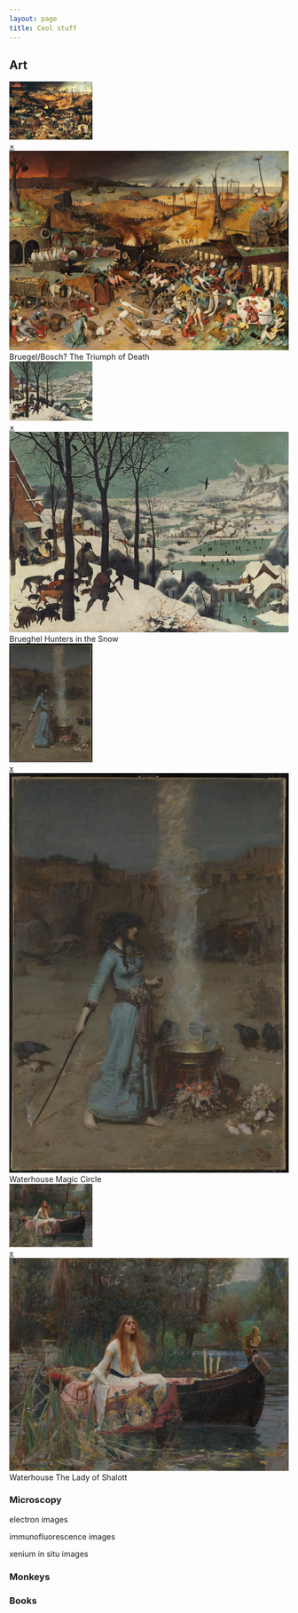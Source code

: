 ```yaml
---
layout: page
title: Cool stuff
---
```

## Art
<!-- A -->
  <a href="#popupA">
  <img src="thumbnail/Brueghel-the-triumph-of-death.jpg" alt="Thumbnail A" width="150">
  </a>

<div id="popupA" class="overlay">
  <a class="close" href="#">×</a>
  <img src="images/The_Triumph_of_Death_by_Pieter_Bruegel_the_Elder.jpg" alt="Full-size Image A">
  Bruegel/Bosch? The Triumph of Death
</div>


<!-- B -->
  <a href="#popupB">
  <img src="images/Brueghel_hunters_in_the_snow.jpg" alt="Thumbnail B" width="150">
  </a>

<div id="popupB" class="overlay">
  <a class="close" href="#">×</a>
  <img src="images/Brueghel_hunters_in_the_snow.jpg" alt="Full-size Image B">
  Brueghel Hunters in the Snow
</div>

<!-- C -->
<a href="#popupC">
<img src="images/john_waterhouse_magic_circle.jpg" alt="Thumbnail C" width="150">
</a>

<div id= "popupC" class="overlay">
  <a class="close" href="#">x</a>
  <img src="images/john_waterhouse_magic_circle.jpg" alt="Full-size Image C">
  Waterhouse Magic Circle
</div>

    
<!-- D -->
<a href="#popupD">
  <img src="images/john_waterhouse_lady_of_shalott.jpg" alt="Thumbnail D" width="150">
    </a>
<div id= "popupD" class="overlay">
  <a class="close" href="#">x</a>
  <img src="images/john_waterhouse_lady_of_shalott.jpg" alt="Full-size Image D">
  Waterhouse The Lady of Shalott
</div>
    
### Microscopy
electron images


immunofluorescence images


xenium in situ images

### Monkeys


### Books


<br>
<br>
<br>





